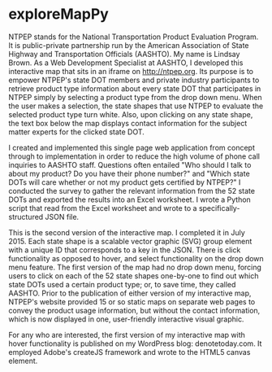 # exploreMapPy

NTPEP stands for the National Transportation Product Evaluation Program. It is public-private partnership run by the American Association of State Highway and Transportation Officials (AASHTO). My name is Lindsay Brown. As a Web Development Specialist at AASHTO, I developed this interactive map that sits in an iframe on http://ntpep.org. Its purpose is to empower NTPEP's state DOT members and private industry participants to retrieve product type information about every state DOT that participates in NTPEP simply by selecting a product type from the drop down menu. When the user makes a selection, the state shapes that use NTPEP to evaluate the selected product type turn white. Also, upon clicking on any state shape, the text box below the map displays contact information for the subject matter experts for the clicked state DOT.

I created and implemented this single page web application from concept through to implementation in order to reduce the high volume of phone call inquiries to AASHTO staff. Questions often entailed "Who should I talk to about my product? Do you have their phone number?" and "Which state DOTs will care whether or not my product gets certified by NTPEP?" I conducted the survey to gather the relevant information from the 52 state DOTs and exported the results into an Excel worksheet. I wrote a Python script that read from the Excel worksheet and wrote to a specifically-structured JSON file.

This is the second version of the interactive map. I completed it in July 2015. Each state shape is a scalable vector graphic (SVG) group element with a unique ID that corresponds to a key in the JSON. There is click functionality as opposed to hover, and select functionality on the drop down menu feature. The first version of the map had no drop down menu, forcing users to click on each of the 52 state shapes one-by-one to find out which state DOTs used a certain product type; or, to save time, they called AASHTO. Prior to the publication of either version of my interactive map, NTPEP's website provided 15 or so static maps on separate web pages to convey the product usage information, but without the contact information, which is now displayed in one, user-friendly interactive visual graphic.

For any who are interested, the first version of my interactive map with hover functionality is published on my WordPress blog: denotetoday.com. It employed Adobe's createJS framework and wrote to the HTML5 canvas element. 



